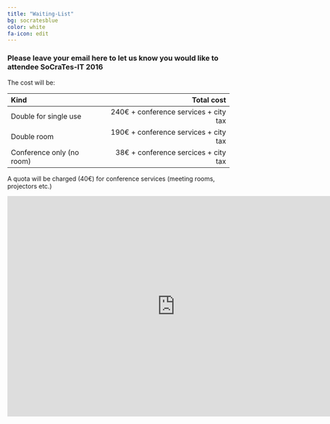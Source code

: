```yaml
---
title: "Waiting-List"
bg: socratesblue
color: white
fa-icon: edit
---
```

### Please leave your email here to let us know you would like to attendee  SoCraTes-IT 2016

The cost will be:


| **Kind**                 | **Total cost**                             |
|:-------------------------|-------------------------------------------:|
| Double for single use    | 240&euro; + conference services + city tax |
| Double room              | 190&euro; + conference services + city tax |
| Conference only (no room)| 38&euro;  + conference sercices + city tax |


A quota will be charged (40&euro;) for conference services (meeting rooms, projectors etc.)

<iframe src="https://docs.google.com/forms/d/1X683d-yJaJU6kaQjeJGS4fM6N_IgWs9zcGuzhkverLg/viewform?embedded=true" width="760" height="500" frameborder="0" marginheight="0" marginwidth="0">Caricamento in corso...</iframe>
